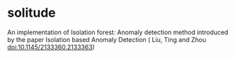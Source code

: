 # solitude

An implementation of Isolation forest: Anomaly detection method introduced by the paper Isolation based Anomaly Detection ( Liu, Ting and Zhou <doi:10.1145/2133360.2133363>)
